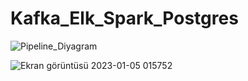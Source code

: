 # Kafka_Elk_Spark_Postgres
![Pipeline_Diyagram](https://github.com/burakdoguu/Kafka_Elk_Spark_Postgres/assets/73526595/ab767103-9601-49e7-8b29-bd793b92aa35)


![Ekran görüntüsü 2023-01-05 015752](https://github.com/burakdoguu/Kafka_Elk_Spark_Postgres/assets/73526595/c39ec7ce-40e0-4212-ac72-8aa45320da68)

